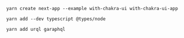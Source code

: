 ```
yarn create next-app --example with-chakra-ui with-chakra-ui-app
```

```
yarn add --dev typescript @types/node
```

```
yarn add urql garaphql
```
